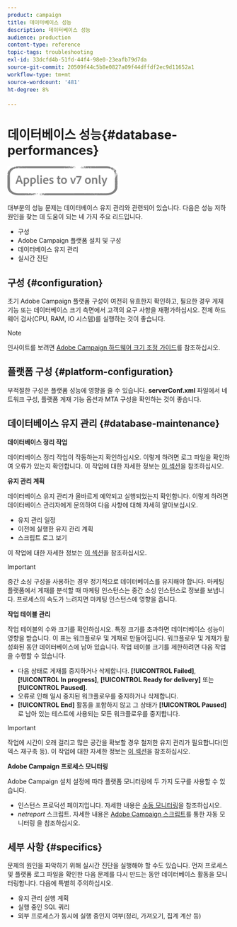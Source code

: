 ```yaml
---
product: campaign
title: 데이터베이스 성능
description: 데이터베이스 성능
audience: production
content-type: reference
topic-tags: troubleshooting
exl-id: 33dcfd4b-51fd-44f4-98e0-23eafb79d7da
source-git-commit: 20509f44c5b8e0827a09f44dffdf2ec9d11652a1
workflow-type: tm+mt
source-wordcount: '481'
ht-degree: 8%

---
```


# 데이터베이스 성능{#database-performances}

![](../../assets/v7-only.svg)

대부분의 성능 문제는 데이터베이스 유지 관리와 관련되어 있습니다. 다음은 성능 저하 원인을 찾는 데 도움이 되는 네 가지 주요 리드입니다.

* 구성
* Adobe Campaign 플랫폼 설치 및 구성
* 데이터베이스 유지 관리
* 실시간 진단

## 구성 {#configuration}

초기 Adobe Campaign 플랫폼 구성이 여전히 유효한지 확인하고, 필요한 경우 게재 기능 또는 데이터베이스 크기 측면에서 고객의 요구 사항을 재평가하십시오. 전체 하드웨어 검사(CPU, RAM, IO 시스템)를 실행하는 것이 좋습니다.

>[!NOTE]
>
>인사이트를 보려면 [Adobe Campaign 하드웨어 크기 조정 가이드](https://helpx.adobe.com/kr/campaign/kb/hardware-sizing-guide.html)를 참조하십시오.

## 플랫폼 구성 {#platform-configuration}

부적절한 구성은 플랫폼 성능에 영향을 줄 수 있습니다. **serverConf.xml** 파일에서 네트워크 구성, 플랫폼 게재 기능 옵션과 MTA 구성을 확인하는 것이 좋습니다.

## 데이터베이스 유지 관리 {#database-maintenance}

**데이터베이스 정리 작업**

데이터베이스 정리 작업이 작동하는지 확인하십시오. 이렇게 하려면 로그 파일을 확인하여 오류가 있는지 확인합니다. 이 작업에 대한 자세한 정보는 [이 섹션](../../production/using/database-cleanup-workflow.md)을 참조하십시오.

**유지 관리 계획**

데이터베이스 유지 관리가 올바르게 예약되고 실행되었는지 확인합니다. 이렇게 하려면 데이터베이스 관리자에게 문의하여 다음 사항에 대해 자세히 알아보십시오.

* 유지 관리 일정
* 이전에 실행한 유지 관리 계획
* 스크립트 로그 보기

이 작업에 대한 자세한 정보는 [이 섹션](../../production/using/recommendations.md)을 참조하십시오.

>[!IMPORTANT]
>
>중간 소싱 구성을 사용하는 경우 정기적으로 데이터베이스를 유지해야 합니다. 마케팅 플랫폼에서 게재를 분석할 때 마케팅 인스턴스는 중간 소싱 인스턴스로 정보를 보냅니다. 프로세스의 속도가 느려지면 마케팅 인스턴스에 영향을 줍니다.

**작업 테이블 관리**

작업 테이블의 수와 크기를 확인하십시오. 특정 크기를 초과하면 데이터베이스 성능이 영향을 받습니다. 이 표는 워크플로우 및 게재로 만들어집니다. 워크플로우 및 게재가 활성화된 동안 데이터베이스에 남아 있습니다. 작업 테이블 크기를 제한하려면 다음 작업을 수행할 수 있습니다.

* 다음 상태로 게재를 중지하거나 삭제합니다. **[!UICONTROL Failed]**, **[!UICONTROL In progress]**, **[!UICONTROL Ready for delivery]** 또는 **[!UICONTROL Paused]**.
* 오류로 인해 일시 중지된 워크플로우를 중지하거나 삭제합니다.
* **[!UICONTROL End]** 활동을 포함하지 않고 그 상태가 **[!UICONTROL Paused]**&#x200B;로 남아 있는 테스트에 사용되는 모든 워크플로우를 중지합니다.

>[!IMPORTANT]
>
>작업에 시간이 오래 걸리고 많은 공간을 확보할 경우 철저한 유지 관리가 필요합니다(인덱스 재구축 등). 이 작업에 대한 자세한 정보는 [이 섹션](../../production/using/recommendations.md)을 참조하십시오.

**Adobe Campaign 프로세스 모니터링**

Adobe Campaign 설치 설정에 따라 플랫폼 모니터링에 두 가지 도구를 사용할 수 있습니다.

* 인스턴스 프로덕션 페이지입니다. 자세한 내용은 [수동 모니터링](../../production/using/monitoring-processes.md#manual-monitoring)을 참조하십시오.
* *netreport* 스크립트. 자세한 내용은 [Adobe Campaign 스크립트](../../production/using/monitoring-processes.md#automatic-monitoring-via-adobe-campaign-scripts)를 통한 자동 모니터링 을 참조하십시오.

## 세부 사항 {#specifics}

문제의 원인을 파악하기 위해 실시간 진단을 실행해야 할 수도 있습니다. 먼저 프로세스 및 플랫폼 로그 파일을 확인한 다음 문제를 다시 만드는 동안 데이터베이스 활동을 모니터링합니다. 다음에 특별히 주의하십시오.

* 유지 관리 실행 계획
* 실행 중인 SQL 쿼리
* 외부 프로세스가 동시에 실행 중인지 여부(정리, 가져오기, 집계 계산 등)
